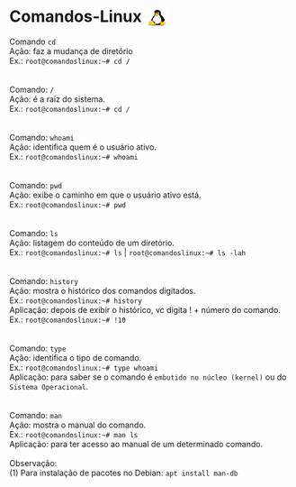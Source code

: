 # Comandos-Linux <img align="center" alt="Renato-python" height="30" width="40" src="https://raw.githubusercontent.com/devicons/devicon/master/icons/linux/linux-original.svg">

Comando `cd` <br>
Ação: faz a mudança de diretório <br>
Ex.: `root@comandoslinux:~# cd /` <br>
<br><br>
Comando: `/` <br>
Ação: é a raíz do sistema. <br>
Ex.: `root@comandoslinux:~# cd /` <br>
<br><br>
Comando: `whoami` <br>
Ação: identifica quem é o usuário ativo. <br>
Ex.: `root@comandoslinux:~# whoami` <br>
<br><br>
Comando: `pwd` <br>
Ação: exibe o caminho em que o usuário ativo está. <br>
Ex.: `root@comandoslinux:~# pwd` <br>
<br><br>
Comando: `ls` <br>
Ação: listagem do conteúdo de um diretório. <br>
Ex.: `root@comandoslinux:~# ls` | `root@comandoslinux:~# ls -lah` <br>
<br><br>
Comando: `history` <br>
Ação: mostra o histórico dos comandos digitados. <br>
Ex.: `root@comandoslinux:~# history` <br>
Aplicação: depois de exibir o histórico, vc digita ! + número do comando. <br>
Ex.: `root@comandoslinux:~# !10` <br> 
<br><br>
Comando: `type` <br>
Ação: identifica o tipo de comando. <br>
Ex.: `root@comandoslinux:~# type whoami` <br>
Aplicação: para saber se o comando é `embutido no núcleo (kernel)` ou do `Sistema Operacional`. <br> 
<br><br>
Comando: `man` <br>
Ação: mostra o manual do comando. <br>
Ex.: `root@comandoslinux:~# man ls` <br>
Aplicação: para ter acesso ao manual de um determinado comando. <br><br>
Observação:<br>
(1) Para instalação de pacotes no Debian: `apt install man-db` <br>
<br><br>